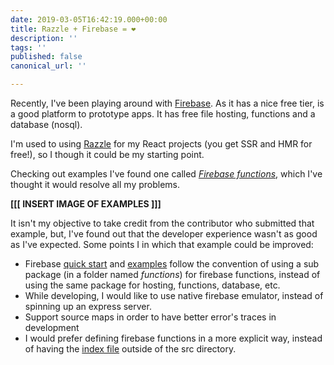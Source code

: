 ```yaml
---
date: 2019-03-05T16:42:19.000+00:00
title: Razzle + Firebase = ❤️
description: ''
tags: ''
published: false
canonical_url: ''

---
```

Recently, I've been playing around with [Firebase](https://firebase.google.com/ "Firebase"). As it has a nice free tier, is a good platform to prototype apps. It has free file hosting, functions and a database (nosql).

I'm used to using [Razzle](https://github.com/jaredpalmer/razzle "Razzle Js") for my React projects (you get SSR and HMR for free!), so I though it could be my starting point.

Checking out examples I've found one called [_Firebase functions_](https://github.com/jaredpalmer/razzle/tree/master/examples/with-firebase-functions), which I've thought it would resolve all my problems.

**\[\[\[ INSERT IMAGE OF EXAMPLES \]\]\]**

It isn't my objective to take credit from the contributor who submitted that example, but, I've found out that the developer experience wasn't as good as I've expected. Some points I in which that example could be improved:

* Firebase [quick start](https://firebase.google.com/docs/functions/get-started) and [examples](https://github.com/firebase/functions-samples) follow the convention of using a sub package (in a folder named _functions_) for firebase functions, instead of using the same package for hosting, functions, database, etc.
* While developing, I would like to use native firebase emulator, instead of spinning up an express server.
* Support source maps in order to have better error's traces in development
* I would prefer defining firebase functions in a more explicit way, instead of having the [index file](https://github.com/jaredpalmer/razzle/blob/master/examples/with-firebase-functions/index.js) outside of the src directory.